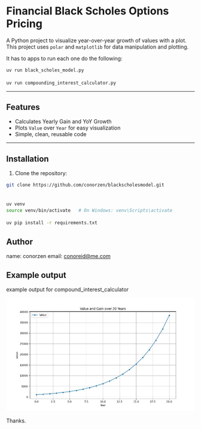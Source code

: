 # Financial Black Scholes Options Pricing

A Python project to visualize year-over-year growth of values with a plot. This project uses `polar` and `matplotlib` for data manipulation and plotting.

It has to apps to run each one do the following:

```bash 
uv run black_scholes_model.py 

uv run compounding_interest_calculator.py

```

---

## Features

- Calculates Yearly Gain and YoY Growth
- Plots `Value` over `Year` for easy visualization
- Simple, clean, reusable code

---

## Installation

1. Clone the repository:

```bash
git clone https://github.com/conorzen/blackscholesmodel.git


uv venv
source venv/bin/activate   # On Windows: venv\Scripts\activate

uv pip install -r requirements.txt
```
## Author 

 name: conorzen
 email: conoreid@me.com


## Example output


example output for compound_interest_calculator


![Chart showing compounding growth](compound_interest.png)

Thanks.

